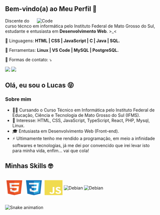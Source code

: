 ## Bem-vindo(a) ao Meu Perfil 👾

<img src="https://i.pinimg.com/originals/83/b8/09/83b809857acd41a7bad4935b4734f9fc.gif" min-width="400px" max-width="400px" width="400px" align="right" alt="Code">

<p align="left"> 
  Discente do curso técnco em informática pelo Instituto Federal de Mato Grosso do Sul, estudante e entusiasta em <strong>Desenvolvimento Web</strong>. >_<
</p>

<p align="left">
  🦄 Linguagens: <strong>HTML | CSS | JavaScript | C | Java | SQL.</strong>
</p>

<p align="left">
  💼 Ferramentas: <strong>Linux | VS Code | MySQL | PostgreSQL.</strong>
</p>

<p align="left">
  💌 Formas de contato: ⤵️
</p>

<p align="left">
  <a href="mailto:lucas.guimaro.comerce@gmail.com" alt="Gmail" target="_blank">
  <img src="https://img.shields.io/badge/-Gmail-FF0000?style=flat-square&labelColor=FF0000&logo=gmail&logoColor=white&link=LINK-DO-SEU-EMAIL"/></a>

  <a href="https://www.linkedin.com/in/lucas-guimaro-b84b57253/" alt="Linkedin" target="_blank">
  <img src="https://img.shields.io/badge/-Linkedin-0e76a8?style=flat-square&logo=Linkedin&logoColor=white&link=LINK-DO-SEU-LINKEDIN"/></a>
</p> 

## Olá, eu sou o Lucas 😝
### Sobre mim
- :technologist: Cursando o Curso Técnico em Informática pelo Instituto Federal de Educação, Ciência e Tecnologia de Mato Grosso do Sul (IFMS).
- :rocket: Interesse: HTML, CSS, JavaScript, TypeScript, React, PHP, Mysql, Linux.
- :mortar_board: Entusiasta em Desenvolvimento Web (Front-end).
- :zap: Ultimamente tenho me rendido a programação, em meio a infinidade softwares e tecnologias, já me dei por convencido que irei levar isto para minha vida, enfim... vai que cola!

## Minhas Skills :nerd_face:

</div>
<div style="display: inline_block"><br>
  <img align="center" alt="HTML" height="50" width="60" src="https://raw.githubusercontent.com/devicons/devicon/master/icons/html5/html5-original.svg">
  <img align="center" alt="CSS" height="50" width="60" src="https://raw.githubusercontent.com/devicons/devicon/master/icons/css3/css3-original.svg">
    <img align="center" alt="Js" height="50" width="60" src="https://raw.githubusercontent.com/devicons/devicon/master/icons/javascript/javascript-plain.svg">
   <img  align="center" alt="Debian" height="50" width="60" src="https://cdn.jsdelivr.net/gh/devicons/devicon/icons/debian/debian-plain-wordmark.svg" />
   <img  align="center" alt="Debian" height="50" width="60" src="https://cdn.jsdelivr.net/gh/devicons/devicon/icons/figma/figma-original.svg" />
          
</div>
 
 <br>
 
  ![Snake animation](https://github.com/LukasGuimaro/LukasGuimaro/blob/output/github-contribution-grid-snake.svg)

</div>
